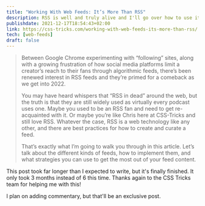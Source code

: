 ```yaml
---
title: "Working With Web Feeds: It’s More Than RSS"
description: RSS is well and truly alive and I'll go over how to use it.
publishdate: 2021-12-17T18:54:43+02:00
link: https://css-tricks.com/working-with-web-feeds-its-more-than-rss/
tech: [web-feeds]
draft: false
---
```


> Between Google Chrome experimenting with “following” sites, along with a growing frustration of how social media platforms limit a creator’s reach to their fans through algorithmic feeds, there’s been renewed interest in RSS feeds and they’re primed for a comeback as we get into 2022.
>
> You may have heard whispers that “RSS in dead” around the web, but the truth is that they are still widely used as virtually every podcast uses one. Maybe you used to be an RSS fan and need to get re-acquainted with it. Or maybe you’re like Chris here at CSS-Tricks and still love RSS. Whatever the case, RSS is a web technology like any other, and there are best practices for how to create and curate a feed.
>
> That’s exactly what I’m going to walk you through in this article. Let’s talk about the different kinds of feeds, how to implement them, and what strategies you can use to get the most out of your feed content.

This post took far longer than I expected to write, but it's finally finished. It only took 3 months instead of 6 this time. Thanks again to the CSS Tricks team for helping me with this!

I plan on adding commentary, but that'll be an exclusive post.
